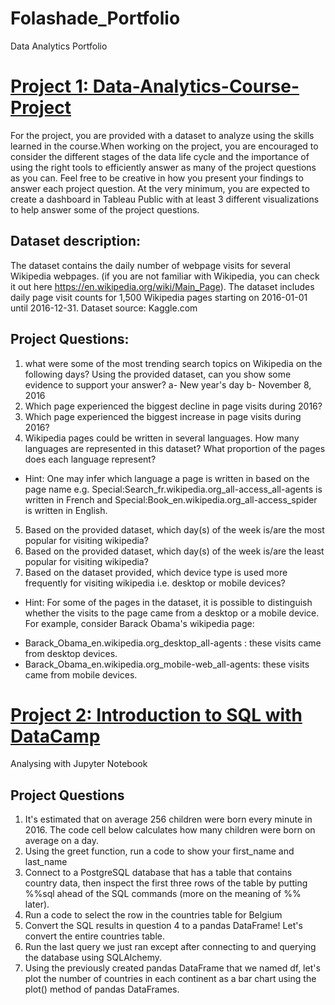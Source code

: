 # Folashade_Portfolio
Data Analytics Portfolio

# [Project 1: Data-Analytics-Course-Project](http://localhost:8888/notebooks/Wikipedia%20Project%20-%20AfroFem%20Coders.ipynb)
For the project, you are provided with a dataset to analyze using the skills learned in the course.When working on the project, you are encouraged to consider the different stages of the data life cycle and the importance of using the right tools to efficiently answer as many of the project questions as you can. Feel free to be creative in how you present your findings to answer each project question. At the very minimum, you are expected to create a dashboard in Tableau Public with at least 3 different visualizations to help answer some of the project questions.
## Dataset description:
The dataset contains the daily number of webpage visits for several Wikipedia webpages. (if you are not familiar with Wikipedia, you can check it out here https://en.wikipedia.org/wiki/Main_Page). The dataset includes daily page visit counts for 1,500 Wikipedia pages starting on 2016-01-01 until 2016-12-31.
Dataset source: Kaggle.com
## Project Questions:
1. what were some of the most trending search topics on Wikipedia on the following days? Using the provided dataset, can you show some evidence to support your answer? 
a- New year's day 
b- November 8, 2016
2. Which page experienced the biggest decline in page visits during 2016?
3. Which page experienced the biggest increase in page visits during 2016?
4. Wikipedia pages could be written in several languages. How many languages are represented in this dataset? What proportion of the pages does each language represent? 
- Hint: One may infer which language a page is written in based on the page name
e.g. Special:Search_fr.wikipedia.org_all-access_all-agents is written in French and Special:Book_en.wikipedia.org_all-access_spider is written in English.
5. Based on the provided dataset, which day(s) of the week is/are the most popular for visiting wikipedia?
6. Based on the provided dataset, which day(s) of the week is/are the least popular for visiting wikipedia?
7. Based on the dataset provided, which device type is used more frequently for visiting wikipedia i.e. desktop or mobile devices?
- Hint: For some of the pages in the dataset, it is possible to distinguish whether the visits to the page came from a desktop or a mobile device.
For example, consider Barack Obama's wikipedia page:
* Barack_Obama_en.wikipedia.org_desktop_all-agents : these visits came from desktop devices.
* Barack_Obama_en.wikipedia.org_mobile-web_all-agents: these visits came from mobile devices.


# [Project 2: Introduction to SQL with DataCamp](http://localhost:8888/notebooks/Desktop/Adunni%20Data/Project%20Notebook%20Codes/project/Introduction%20to%20DataCamp%20Projects/notebook.ipynb)
Analysing with Jupyter Notebook
## Project Questions
1. It's estimated that on average 256 children were born every minute in 2016. The code cell below calculates how many children were born on average on a day.
2. Using the greet function, run a code to show your first_name and last_name
3. Connect to a PostgreSQL database that has a table that contains country data, then inspect the first three rows of the table by putting %%sql ahead of the SQL commands (more on the meaning of %% later).
4. Run a code to select the row in the countries table for Belgium
5. Convert the SQL results in question 4 to a pandas DataFrame! Let's convert the entire countries table.
6. Run the last query we just ran except after connecting to and querying the database using SQLAlchemy.
7. Using the previously created pandas DataFrame that we named df, let's plot the number of countries in each continent as a bar chart using the plot() method of pandas DataFrames.
